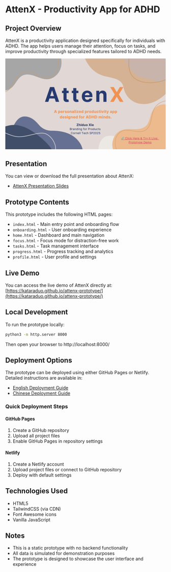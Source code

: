 # AttenX - Productivity App for ADHD

## Project Overview
AttenX is a productivity application designed specifically for individuals with ADHD. The app helps users manage their attention, focus on tasks, and improve productivity through specialized features tailored to ADHD needs.

![AttenX Presentation Cover](./presentation_cover.png)

## Presentation
You can view or download the full presentation about AttenX:
- [AttenX Presentation Slides](./Zhiduo%20Xie-AttenX%20presentation.pdf)

## Prototype Contents
This prototype includes the following HTML pages:
- `index.html` - Main entry point and onboarding flow
- `onboarding.html` - User onboarding experience
- `home.html` - Dashboard and main navigation
- `focus.html` - Focus mode for distraction-free work
- `tasks.html` - Task management interface
- `progress.html` - Progress tracking and analytics
- `profile.html` - User profile and settings


## Live Demo
You can access the live demo of AttenX directly at: [https://kataraduo.github.io/attenx-prototype/](https://kataraduo.github.io/attenx-prototype/)



## Local Development
To run the prototype locally:

```bash
python3 -m http.server 8000
```

Then open your browser to http://localhost:8000/

## Deployment Options

The prototype can be deployed using either GitHub Pages or Netlify. Detailed instructions are available in:

- [English Deployment Guide](DEPLOYMENT_EN.md)
- [Chinese Deployment Guide](DEPLOYMENT.md)

### Quick Deployment Steps

#### GitHub Pages
1. Create a GitHub repository
2. Upload all project files
3. Enable GitHub Pages in repository settings

#### Netlify
1. Create a Netlify account
2. Upload project files or connect to GitHub repository
3. Deploy with default settings

## Technologies Used
- HTML5
- TailwindCSS (via CDN)
- Font Awesome icons
- Vanilla JavaScript

## Notes
- This is a static prototype with no backend functionality
- All data is simulated for demonstration purposes
- The prototype is designed to showcase the user interface and experience
